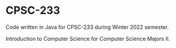 # CPSC-233

Code written in Java for CPSC-233 during Winter 2022 semester.

Introduction to Computer Science for Computer Science Majors II.
